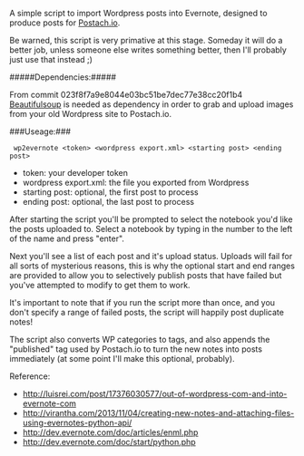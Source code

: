 A simple script to import Wordpress posts into Evernote, designed to produce posts for [Postach.io](http://postach.io).

Be warned, this script is very primative at this stage.  Someday it will do a better job, unless someone else writes something better, then I'll probably just use that instead ;)

#####Dependencies:#####

From commit 023f8f7a9e8044e03bc51be7dec77e38cc20f1b4 [Beautifulsoup](http://www.crummy.com/software/BeautifulSoup/) is needed as dependency in order to grab and upload images from your old Wordpress site to Postach.io.

###Useage:###

     wp2evernote <token> <wordpress export.xml> <starting post> <ending post>

*  token: your developer token
*  wordpress export.xml: the file you exported from Wordpress
*  starting post: optional, the first post to process
*  ending post: optional, the last post to process

After starting the script you'll be prompted to select the notebook you'd like the posts uploaded to.  Select a notebook by typing in the number to the left of the name and press "enter".  

Next you'll see a list of each post and it's upload status.  Uploads will fail for all sorts of mysterious reasons, this is why the optional start and end ranges are provided to allow you to selectively publish posts that have failed but you've attempted to modify to get them to work.

It's important to note that if you run the script more than once, and you don't specify a range of failed posts, the script will happily post duplicate notes!

The script also converts WP categories to tags, and also appends the "published" tag used by Postach.io to turn the new notes into posts immediately (at some point I'll make this optional, probably).

Reference:

*  http://luisrei.com/post/17376030577/out-of-wordpress-com-and-into-evernote-com
*  http://virantha.com/2013/11/04/creating-new-notes-and-attaching-files-using-evernotes-python-api/
*  http://dev.evernote.com/doc/articles/enml.php
*  http://dev.evernote.com/doc/start/python.php
